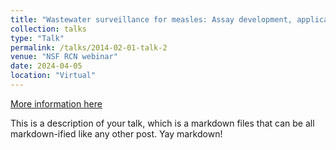```yaml
---
title: "Wastewater surveillance for measles: Assay development, application, and action plan"
collection: talks
type: "Talk"
permalink: /talks/2014-02-01-talk-2
venue: "NSF RCN webinar"
date: 2024-04-05
location: "Virtual"
---
```


[More information here](http://example2.com)

This is a description of your talk, which is a markdown files that can be all markdown-ified like any other post. Yay markdown!
